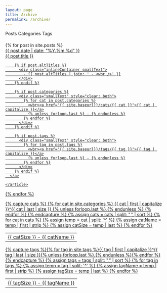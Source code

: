 ```yaml
---
layout: page
title: Archive
permalink: /archive/
---
```


<script type="text/javascript">
  $(function() {
    $(".filterButton").click(function() {
      $(".filterButton").removeClass("active");
      $(".group").removeClass("active");

      $(this).addClass("active");
      $("#" + this.id + "Group").addClass("active");
    });
  });
</script>

<div class="" style="margin-bottom: 20px">
  <a id="posts" class="hoverLink filterButton active">Posts</a>
  <a id="cats" class="hoverLink filterButton">Categories</a>
  <a id="tags" class="hoverLink filterButton">Tags</a>
</div>

<div class="group active" id="postsGroup">
  {% for post in site.posts %}
    <article class="post">
      <a href="{{ site.baseurl }}{{ post.url }}" class="hoverLink">
        <div class="postDate">{{ post.date | date: "%Y.%m.%d" }}</div>
        <div class="postTitle">{{ post.title }}</div>

        {% if post.altTitles %}
          <div class="inlineContainer smallText">
            - {{ post.altTitles | join: ' - <wbr />' }}
          </div>
        {% endif %}

        {% if post.categories %}
          <div class="smallText" style="clear: both">
            {% for cat in post.categories %}
              <wbr><a href="{{ site.baseurl}}/cats/{{ cat }}">{{ cat | capitalize }}</a>
              {% unless forloop.last %} - {% endunless %}
            {% endfor %}
          </div>
        {% endif %}

        {% if post.tags %}
          <div class="smallText" style="clear: both">
            {% for tag in post.tags %}
              <wbr><a href="{{ site.baseurl}}/tags/{{ tag }}">{{ tag | capitalize }}</a>
              {% unless forloop.last %} - {% endunless %}
            {% endfor %}
          </div>
        {% endif %}
      </a>

    </article>
  {% endfor %}
</div>

<div class="group" id="catsGroup">
  <table>
    {% capture cats %}
      {% for cat in site.categories %}
        {{ cat | first | capitalize }}^{{ cat | last | size }}
        {% unless forloop.last %},{% endunless %}
      {% endfor %}
    {% endcapture %}
    {% assign cats = cats | split: "," | sort %}
    {% for cat in cats %}
      {% assign temp = cat | split: '^' %}
      {% assign catName = temp | first | strip %}
      {% assign catSize = temp | last %}
      <tr class="hoverLink">
        <td><a href="{{ site.baseurl }}/cats/{{ catName }}">{{ catSize }} - {{ catName }}</a></td>
      </tr>
    {% endfor %}
  </table>
</div>

<div class="group" id="tagsGroup">
  <table>
    {% capture tags %}{% for tag in site.tags %}{{ tag | first | capitalize }}^{{ tag | last | size }}{% unless forloop.last %},{% endunless %}{% endfor %}{% endcapture %}
    {% assign tags = tags | split: "," | sort %}
    {% for tag in tags %}
      {% assign temp = tag | split: '^' %}
      {% assign tagName = temp | first | strip %}
      {% assign tagSize = temp | last %}
      <tr class="hoverLink">
        <td><a href="{{ site.baseurl }}/tags/{{ tagName }}">{{ tagSize }} - {{ tagName }}</a></td>
      </tr>
    {% endfor %}
  </table>
</div>